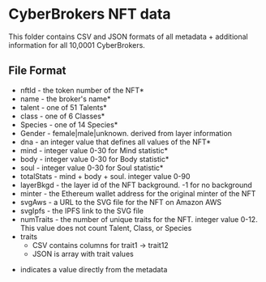 # CyberBrokers NFT data

This folder contains CSV and JSON formats of all metadata + additional information for all 10,0001 CyberBrokers.

## File Format
- nftId - the token number of the NFT*
- name - the broker's name*
- talent - one of 51 Talents*
- class - one of 6 Classes*
- Species - one of 14 Species*
- Gender - female|male|unknown.  derived from layer information
- dna - an integer value that defines all values of the NFT*
- mind - integer value 0-30 for Mind statistic*
- body - integer value 0-30 for Body statistic*
- soul - integer value 0-30 for Soul statistic*
- totalStats - mind + body + soul.  integer value 0-90
- layerBkgd - the layer id of the NFT background.  -1 for no background
- minter - the Ethereum wallet address for the original minter of the NFT
- svgAws - a URL to the SVG file for the NFT on Amazon AWS
- svgIpfs - the IPFS link to the SVG file
- numTraits - the number of unique traits for the NFT.  integer value 0-12.  This value does not count Talent, Class, or Species
- traits
  - CSV contains columns for trait1 -> trait12
  - JSON is array with trait values 

* indicates a value directly from the metadata
